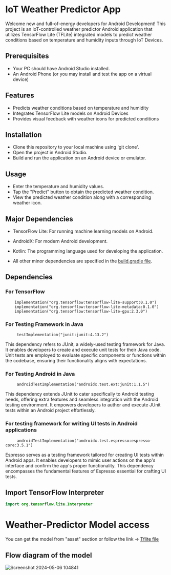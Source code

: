 # IoT Weather Predictor App

Welcome new and full-of-energy developers for Android Development! This project is an IoT-controlled weather predictor Android application that utilizes TensorFlow Lite (TFLite) integrated models to predict weather conditions based on temperature and humidity inputs through IoT Devices.

## Prerequisites
+ Your PC should have Android Studio installed.
+ An Android Phone (or you may install and test the app on a virtual device)

## Features

+ Predicts weather conditions based on temperature and humidity
+ Integrates TensorFlow Lite models on Android Devices
+ Provides visual feedback with weather icons for predicted conditions

## Installation

+ Clone this repository to your local machine using 'git clone'.
+ Open the project in Android Studio.
+ Build and run the application on an Android device or emulator.

## Usage

+ Enter the temperature and humidity values.
+ Tap the "Predict" button to obtain the predicted weather condition.
+ View the predicted weather condition along with a corresponding weather icon.

## Major Dependencies

+ TensorFlow Lite: For running machine learning models on Android.
+ AndroidX: For modern Android development.
+ Kotlin: The programming language used for developing the application.

+ All other minor dependencies are specified in the [build.gradle file](https://github.com/adsmehra/IOT-Weather-Predictor/blob/main/app/build.gradle.kts).

## Dependencies 
### For TensorFlow

```
    implementation("org.tensorflow:tensorflow-lite-support:0.1.0")
    implementation("org.tensorflow:tensorflow-lite-metadata:0.1.0")
    implementation("org.tensorflow:tensorflow-lite-gpu:2.3.0")
````


### For Testing Framework in Java
```
     testImplementation("junit:junit:4.13.2")
````
This dependency refers to JUnit, a widely-used testing framework for Java. It enables developers to create and execute unit tests for their Java code. Unit tests are employed to evaluate specific components or functions within the codebase, ensuring their functionality aligns with expectations.


### For Testing Android in Java
```
     androidTestImplementation("androidx.test.ext:junit:1.1.5")
````
This dependency extends JUnit to cater specifically to Android testing needs, offering extra features and seamless integration with the Android testing environment. It empowers developers to author and execute JUnit tests within an Android project effortlessly.


### For testing framework for writing UI tests in Android applications
```
     androidTestImplementation("androidx.test.espresso:espresso-core:3.5.1")
````
Espresso serves as a testing framework tailored for creating UI tests within Android apps. It enables developers to mimic user actions on the app's interface and confirm the app's proper functionality. This dependency encompasses the fundamental features of Espresso essential for crafting UI tests.

## Import TensorFlow Interpreter
```kotlin
import org.tensorflow.lite.Interpreter
```


# Weather-Predictor Model access
You can get the model from "asset" section or follow the link -> [Tflite file](https://github.com/adsmehra/IOT-Weather-Predictor/blob/main/app/src/main/assets/Weather_predictor.tflite)

## Flow diagram of the model
![Screenshot 2024-05-06 104841](https://github.com/adsmehra/IOT-Weather-Predictor/assets/114976861/36bf30ce-6afb-4fb5-ab81-7738910b409c)

